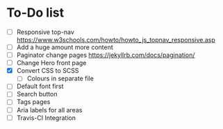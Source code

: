 # To-Do list
- [ ] Responsive top-nav <https://www.w3schools.com/howto/howto_js_topnav_responsive.asp>
- [ ] Add a huge amount more content
- [ ] Paginator change pages <https://jekyllrb.com/docs/pagination/>
- [ ] Change Hero front page
- [x] Convert CSS to SCSS
  - [ ] Colours in separate file
- [ ] Default font first
- [ ] Search button
- [ ] Tags pages
- [ ] Aria labels for all areas
- [ ] Travis-CI Integration
